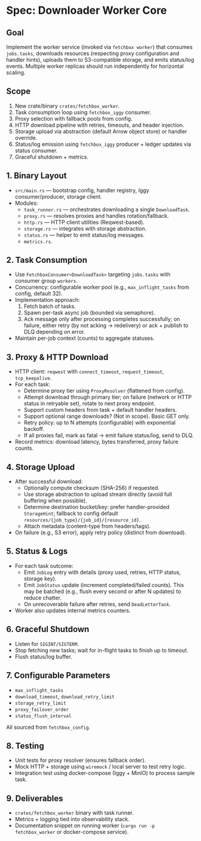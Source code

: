 # Spec: Downloader Worker Core

## Goal
Implement the worker service (invoked via `fetchbox worker`) that consumes `jobs.tasks`, downloads resources (respecting proxy configuration and handler hints), uploads them to S3-compatible storage, and emits status/log events. Multiple worker replicas should run independently for horizontal scaling.

## Scope
1. New crate/binary `crates/fetchbox_worker`.
2. Task consumption loop using `fetchbox_iggy` consumer.
3. Proxy selection with fallback pools from config.
4. HTTP download pipeline with retries, timeouts, and header injection.
5. Storage upload via abstraction (default Arrow object store) or handler override.
6. Status/log emission using `fetchbox_iggy` producer + ledger updates via status consumer.
7. Graceful shutdown + metrics.

## 1. Binary Layout
- `src/main.rs` — bootstrap config, handler registry, Iggy consumer/producer, storage client.
- Modules:
  - `task_runner.rs` — orchestrates downloading a single `DownloadTask`.
  - `proxy.rs` — resolves proxies and handles rotation/fallback.
  - `http.rs` — HTTP client utilities (Reqwest-based).
  - `storage.rs` — integrates with storage abstraction.
  - `status.rs` — helper to emit status/log messages.
  - `metrics.rs`.

## 2. Task Consumption
- Use `FetchboxConsumer<DownloadTask>` targeting `jobs.tasks` with consumer group `workers`.
- Concurrency: configurable worker pool (e.g., `max_inflight_tasks` from config, default 32).
- Implementation approach:
  1. Fetch batch of tasks.
  2. Spawn per-task async job (bounded via semaphore).
  3. Ack message only after processing completes successfully; on failure, either retry (by not acking -> redelivery) or ack + publish to DLQ depending on error.
- Maintain per-job context (counts) to aggregate statuses.

## 3. Proxy & HTTP Download
- HTTP client: `reqwest` with `connect_timeout`, `request_timeout`, `tcp_keepalive`.
- For each task:
  - Determine proxy tier using `ProxyResolver` (flattened from config).
  - Attempt download through primary tier; on failure (network or HTTP status in retryable set), rotate to next proxy endpoint.
  - Support custom headers from task + default handler headers.
  - Support optional range downloads? (Not in scope). Basic GET only.
  - Retry policy: up to N attempts (configurable) with exponential backoff.
  - If all proxies fail, mark as fatal -> emit failure status/log, send to DLQ.
- Record metrics: download latency, bytes transferred, proxy failure counts.

## 4. Storage Upload
- After successful download:
  - Optionally compute checksum (SHA-256) if requested.
  - Use storage abstraction to upload stream directly (avoid full buffering when possible).
  - Determine destination bucket/key: prefer handler-provided `StorageHint`; fallback to config default `resources/{job_type}/{job_id}/{resource_id}`.
  - Attach metadata (content-type from headers/tags).
- On failure (e.g., S3 error), apply retry policy (distinct from download).

## 5. Status & Logs
- For each task outcome:
  - Emit `JobLog` entry with details (proxy used, retries, HTTP status, storage key).
  - Emit `JobStatus` update (increment completed/failed counts). This may be batched (e.g., flush every second or after N updates) to reduce chatter.
  - On unrecoverable failure after retries, send `DeadLetterTask`.
- Worker also updates internal metrics counters.

## 6. Graceful Shutdown
- Listen for `SIGINT/SIGTERM`.
- Stop fetching new tasks; wait for in-flight tasks to finish up to timeout.
- Flush status/log buffer.

## 7. Configurable Parameters
- `max_inflight_tasks`
- `download_timeout`, `download_retry_limit`
- `storage_retry_limit`
- `proxy_failover_order`
- `status_flush_interval`

All sourced from `fetchbox_config`.

## 8. Testing
- Unit tests for proxy resolver (ensures fallback order).
- Mock HTTP + storage using `wiremock` / local server to test retry logic.
- Integration test using docker-compose (Iggy + MinIO) to process sample task.

## 9. Deliverables
- `crates/fetchbox_worker` binary with task runner.
- Metrics + logging tied into observability stack.
- Documentation snippet on running worker (`cargo run -p fetchbox_worker` or docker-compose service).
